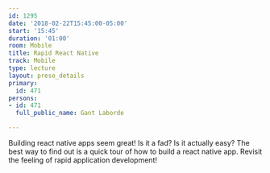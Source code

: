 ```yaml
---
id: 1295
date: '2018-02-22T15:45:00-05:00'
start: '15:45'
duration: '01:00'
room: Mobile
title: Rapid React Native
track: Mobile
type: lecture
layout: preso_details
primary:
  id: 471
persons:
- id: 471
  full_public_name: Gant Laborde

---
```

Building react native apps seem great!  Is it a fad?  Is it actually easy?  The best way to find out is a quick tour of how to build a react native app.  Revisit the feeling of rapid application development!